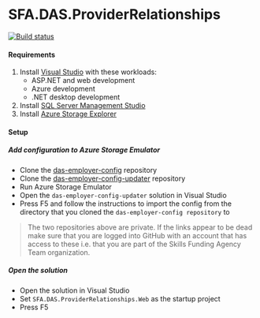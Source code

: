 # SFA.DAS.ProviderRelationships

[![Build status](https://sfa-gov-uk.visualstudio.com/Digital%20Apprenticeship%20Service/_apis/build/status/Manage%20Apprenticeships/das-provider-relationships)](https://sfa-gov-uk.visualstudio.com/Digital%20Apprenticeship%20Service/_build/latest?definitionId=1183)

#### Requirements

1. Install [Visual Studio] with these workloads:
    * ASP.NET and web development
    * Azure development
    * .NET desktop development
2. Install [SQL Server Management Studio]
3. Install [Azure Storage Explorer]

#### Setup

##### Add configuration to Azure Storage Emulator

* Clone the [das-employer-config](https://github.com/SkillsFundingAgency/das-employer-config) repository
* Clone the [das-employer-config-updater](https://github.com/SkillsFundingAgency/das-employer-config-updater) repository
* Run Azure Storage Emulator
* Open the `das-employer-config-updater` solution in Visual Studio 
* Press F5 and follow the instructions to import the config from the directory that you cloned the `das-employer-config repository` to

> The two repositories above are private. If the links appear to be dead make sure that you are logged into GitHub with an account that has access to these i.e. that you are part of the Skills Funding Agency Team organization.

##### Open the solution

* Open the solution in Visual Studio
* Set `SFA.DAS.ProviderRelationships.Web` as the startup project
* Press F5

[Azure Storage Explorer]: http://storageexplorer.com/
[Choclatey]: https://chocolatey.org
[Docker]: https://www.docker.com
[Elastic Search]: https://www.elastic.co/products/elasticsearch
[SQL Server Management Studio]: https://docs.microsoft.com/en-us/sql/ssms/download-sql-server-management-studio-ssms
[Visual Studio]: https://www.visualstudio.com
